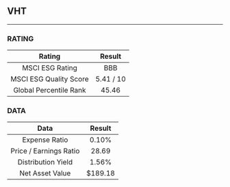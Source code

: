 ## VHT
----
### RATING

|Rating|Result|
|:----:|:---:|
|MSCI ESG Rating|BBB|
|MSCI ESG Quality Score|5.41 / 10|
|Global Percentile Rank|45.46|

### DATA

|Data|Result|
|:----:|:---:|
|Expense Ratio|0.10%|
|Price / Earnings Ratio|28.69|
|Distribution Yield|1.56%|
|Net Asset Value|$189.18|

